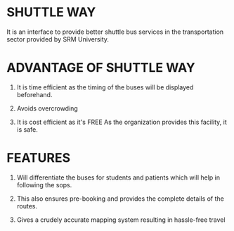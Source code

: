 # SHUTTLE WAY

It is an interface to provide
better shuttle bus services in the
transportation sector provided by
SRM University.

# ADVANTAGE OF SHUTTLE WAY

1) It is time efficient as the timing
of the buses will be displayed
beforehand.

2) Avoids overcrowding

3) It is cost efficient as it's FREE
As the organization provides this
facility, it is safe.


# FEATURES 

1) Will differentiate the buses for
students and patients which will
help in following the sops.

2) This also ensures pre-booking
and provides the complete details
of the routes.

3) Gives a crudely accurate mapping
system resulting in hassle-free
travel
